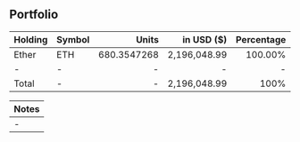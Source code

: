 ## Portfolio

| Holding              | Symbol | Units       | in USD ($)  | Percentage |
|----------------------|--------|-------------:|-------------:|------------:|
| Ether   | ETH    | 680.3547268 | 2,196,048.99 | 100.00%    |
| -       | -      | -           | -            | -          |
| Total   | -      | -           | 2,196,048.99 | 100%       |

|Notes|
|---|
|-|

